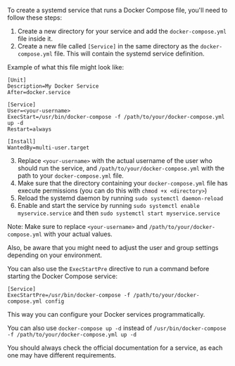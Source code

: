 To create a systemd service that runs a Docker Compose file, you'll need to follow these steps:

1. Create a new directory for your service and add the `docker-compose.yml` file inside it.
2. Create a new file called `[Service]` in the same directory as the `docker-compose.yml` file. This will contain the systemd service definition.

Example of what this file might look like:
```
[Unit]
Description=My Docker Service
After=docker.service

[Service]
User=<your-username>
ExecStart=/usr/bin/docker-compose -f /path/to/your/docker-compose.yml up -d
Restart=always

[Install]
WantedBy=multi-user.target
```

3. Replace `<your-username>` with the actual username of the user who should run the service, and `/path/to/your/docker-compose.yml` with the path to your `docker-compose.yml` file.
4. Make sure that the directory containing your `docker-compose.yml` file has execute permissions (you can do this with `chmod +x <directory>`)
5. Reload the systemd daemon by running `sudo systemctl daemon-reload`
6. Enable and start the service by running `sudo systemctl enable myservice.service` and then `sudo systemctl start myservice.service`

Note: Make sure to replace `<your-username>` and `/path/to/your/docker-compose.yml` with your actual values.

Also, be aware that you might need to adjust the user and group settings depending on your environment. 

You can also use the `ExecStartPre` directive to run a command before starting the Docker Compose service:
```
[Service]
ExecStartPre=/usr/bin/docker-compose -f /path/to/your/docker-compose.yml config
```
This way you can configure your Docker services programmatically.

You can also use `docker-compose up -d` instead of `/usr/bin/docker-compose -f /path/to/your/docker-compose.yml up -d`

You should always check the official documentation for a service, as each one may have different requirements.
